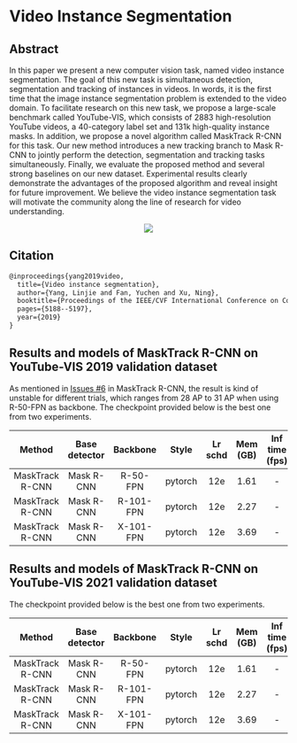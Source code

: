 # Video Instance Segmentation

## Abstract

<!-- [ABSTRACT] -->

In this paper we present a new computer vision task, named video instance segmentation. The goal of this new task is simultaneous detection, segmentation and tracking of instances in videos. In words, it is the first time that the image instance segmentation problem is extended to the video domain. To facilitate research on this new task, we propose a large-scale benchmark called YouTube-VIS, which consists of 2883 high-resolution YouTube videos, a 40-category label set and 131k high-quality instance masks. In addition, we propose a novel algorithm called MaskTrack R-CNN for this task. Our new method introduces a new tracking branch to Mask R-CNN to jointly perform the detection, segmentation and tracking tasks simultaneously. Finally, we evaluate the proposed method and several strong baselines on our new dataset. Experimental results clearly demonstrate the advantages of the proposed algorithm and reveal insight for future improvement. We believe the video instance segmentation task will motivate the community along the line of research for video understanding.

<!-- [IMAGE] -->

<div align="center">
  <img src="https://user-images.githubusercontent.com/34888372/142986554-4f6a2630-92bc-43b4-8509-5173be00402d.png"/>
</div>

## Citation

<!-- [ALGORITHM] -->

```latex
@inproceedings{yang2019video,
  title={Video instance segmentation},
  author={Yang, Linjie and Fan, Yuchen and Xu, Ning},
  booktitle={Proceedings of the IEEE/CVF International Conference on Computer Vision},
  pages={5188--5197},
  year={2019}
}
```

## Results and models of MaskTrack R-CNN on YouTube-VIS 2019 validation dataset

As mentioned in [Issues #6](https://github.com/youtubevos/MaskTrackRCNN/issues/6#issuecomment-502503505) in MaskTrack R-CNN, the result is kind of unstable for different trials, which ranges from 28 AP to 31 AP when using R-50-FPN as backbone.
The checkpoint provided below is the best one from two experiments.

|     Method      | Base detector | Backbone  |  Style  | Lr schd | Mem (GB) | Inf time (fps) |  AP  |                         Config                          |                                                                                                                                                                                    Download                                                                                                                                                                                    |
| :-------------: | :-----------: | :-------: | :-----: | :-----: | :------: | :------------: | :--: | :-----------------------------------------------------: | :----------------------------------------------------------------------------------------------------------------------------------------------------------------------------------------------------------------------------------------------------------------------------------------------------------------------------------------------------------------------------: |
| MaskTrack R-CNN |  Mask R-CNN   | R-50-FPN  | pytorch |   12e   |   1.61   |       -        | 30.2 | [config](masktrack_rcnn_r50_fpn_12e_youtubevis2019.py)  |   [model](https://download.openmmlab.com/mmtracking/vis/masktrack_rcnn/masktrack_rcnn_r50_fpn_12e_youtubevis2019/masktrack_rcnn_r50_fpn_12e_youtubevis2019_20211022_194830-6ca6b91e.pth) \| [log](https://download.openmmlab.com/mmtracking/vis/masktrack_rcnn/masktrack_rcnn_r50_fpn_12e_youtubevis2019/masktrack_rcnn_r50_fpn_12e_youtubevis2019_20211022_194830.log.json)   |
| MaskTrack R-CNN |  Mask R-CNN   | R-101-FPN | pytorch |   12e   |   2.27   |       -        | 32.2 | [config](masktrack_rcnn_r101_fpn_12e_youtubevis2019.py) | [model](https://download.openmmlab.com/mmtracking/vis/masktrack_rcnn/masktrack_rcnn_r101_fpn_12e_youtubevis2019/masktrack_rcnn_r101_fpn_12e_youtubevis2019_20211023_150038-454dc48b.pth) \| [log](https://download.openmmlab.com/mmtracking/vis/masktrack_rcnn/masktrack_rcnn_r101_fpn_12e_youtubevis2019/masktrack_rcnn_r101_fpn_12e_youtubevis2019_20211023_150038.log.json) |
| MaskTrack R-CNN |  Mask R-CNN   | X-101-FPN | pytorch |   12e   |   3.69   |       -        | 34.7 | [config](masktrack_rcnn_x101_fpn_12e_youtubevis2019.py) | [model](https://download.openmmlab.com/mmtracking/vis/masktrack_rcnn/masktrack_rcnn_x101_fpn_12e_youtubevis2019/masktrack_rcnn_x101_fpn_12e_youtubevis2019_20211023_153205-fff7a102.pth) \| [log](https://download.openmmlab.com/mmtracking/vis/masktrack_rcnn/masktrack_rcnn_x101_fpn_12e_youtubevis2019/masktrack_rcnn_x101_fpn_12e_youtubevis2019_20211023_153205.log.json) |

## Results and models of MaskTrack R-CNN on YouTube-VIS 2021 validation dataset

The checkpoint provided below is the best one from two experiments.

|     Method      | Base detector | Backbone  |  Style  | Lr schd | Mem (GB) | Inf time (fps) |  AP  |                         Config                          |                                                                                                                                                                                    Download                                                                                                                                                                                    |
| :-------------: | :-----------: | :-------: | :-----: | :-----: | :------: | :------------: | :--: | :-----------------------------------------------------: | :----------------------------------------------------------------------------------------------------------------------------------------------------------------------------------------------------------------------------------------------------------------------------------------------------------------------------------------------------------------------------: |
| MaskTrack R-CNN |  Mask R-CNN   | R-50-FPN  | pytorch |   12e   |   1.61   |       -        | 28.7 | [config](masktrack_rcnn_r50_fpn_12e_youtubevis2021.py)  |   [model](https://download.openmmlab.com/mmtracking/vis/masktrack_rcnn/masktrack_rcnn_r50_fpn_12e_youtubevis2021/masktrack_rcnn_r50_fpn_12e_youtubevis2021_20211026_044948-10da90d9.pth) \| [log](https://download.openmmlab.com/mmtracking/vis/masktrack_rcnn/masktrack_rcnn_r50_fpn_12e_youtubevis2021/masktrack_rcnn_r50_fpn_12e_youtubevis2021_20211026_044948.log.json)   |
| MaskTrack R-CNN |  Mask R-CNN   | R-101-FPN | pytorch |   12e   |   2.27   |       -        | 31.3 | [config](masktrack_rcnn_r101_fpn_12e_youtubevis2021.py) | [model](https://download.openmmlab.com/mmtracking/vis/masktrack_rcnn/masktrack_rcnn_r101_fpn_12e_youtubevis2021/masktrack_rcnn_r101_fpn_12e_youtubevis2021_20211026_045509-3c49e4f3.pth) \| [log](https://download.openmmlab.com/mmtracking/vis/masktrack_rcnn/masktrack_rcnn_r101_fpn_12e_youtubevis2021/masktrack_rcnn_r101_fpn_12e_youtubevis2021_20211026_045509.log.json) |
| MaskTrack R-CNN |  Mask R-CNN   | X-101-FPN | pytorch |   12e   |   3.69   |       -        | 33.5 | [config](masktrack_rcnn_x101_fpn_12e_youtubevis2021.py) | [model](https://download.openmmlab.com/mmtracking/vis/masktrack_rcnn/masktrack_rcnn_x101_fpn_12e_youtubevis2021/masktrack_rcnn_x101_fpn_12e_youtubevis2021_20211026_095943-90831df4.pth) \| [log](https://download.openmmlab.com/mmtracking/vis/masktrack_rcnn/masktrack_rcnn_x101_fpn_12e_youtubevis2021/masktrack_rcnn_x101_fpn_12e_youtubevis2021_20211026_095943.log.json) |
